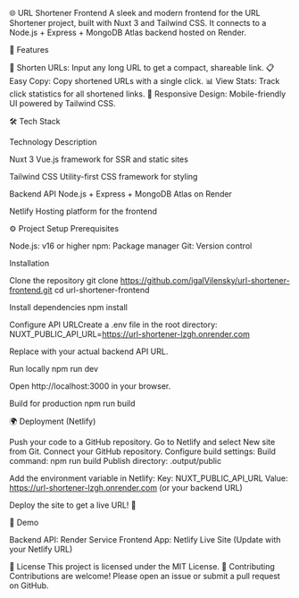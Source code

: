 🌐 URL Shortener Frontend
A sleek and modern frontend for the URL Shortener project, built with Nuxt 3 and Tailwind CSS. It connects to a Node.js + Express + MongoDB Atlas backend hosted on Render.

🚀 Features

🔗 Shorten URLs: Input any long URL to get a compact, shareable link.
📋 Easy Copy: Copy shortened URLs with a single click.
📊 View Stats: Track click statistics for all shortened links.
📱 Responsive Design: Mobile-friendly UI powered by Tailwind CSS.

🛠️ Tech Stack

Technology
Description

Nuxt 3
Vue.js framework for SSR and static sites

Tailwind CSS
Utility-first CSS framework for styling

Backend API
Node.js + Express + MongoDB Atlas on Render

Netlify
Hosting platform for the frontend

⚙️ Project Setup
Prerequisites

Node.js: v16 or higher
npm: Package manager
Git: Version control

Installation

Clone the repository
git clone https://github.com/igalVilensky/url-shortener-frontend.git
cd url-shortener-frontend

Install dependencies
npm install

Configure API URLCreate a .env file in the root directory:
NUXT_PUBLIC_API_URL=https://url-shortener-lzgh.onrender.com

Replace with your actual backend API URL.

Run locally
npm run dev

Open http://localhost:3000 in your browser.

Build for production
npm run build

🌍 Deployment (Netlify)

Push your code to a GitHub repository.
Go to Netlify and select New site from Git.
Connect your GitHub repository.
Configure build settings:
Build command: npm run build
Publish directory: .output/public

Add the environment variable in Netlify:
Key: NUXT_PUBLIC_API_URL
Value: https://url-shortener-lzgh.onrender.com (or your backend URL)

Deploy the site to get a live URL! 🎉

📸 Demo

Backend API: Render Service
Frontend App: Netlify Live Site (Update with your Netlify URL)

📝 License
This project is licensed under the MIT License.
🙌 Contributing
Contributions are welcome! Please open an issue or submit a pull request on GitHub.
